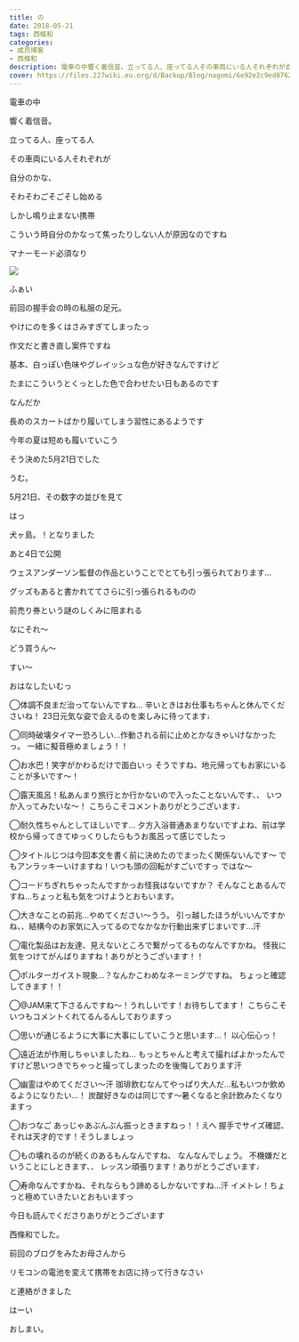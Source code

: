 ```yaml
---
title: の
date: 2018-05-21
tags: 西條和
categories: 
- 成员博客
- 西條和
description: 電車の中響く着信音。立ってる人、座ってる人その車両にいる人それぞれが自分のかな、...
cover: https://files.227wiki.eu.org/d/Backup/Blog/nagomi/6e92e2c9ed876277b43e607ed4977.jpg 
---
```













電車の中












響く着信音。
















立ってる人、座ってる人





その車両にいる人それぞれが








自分のかな、









そわそわごそごそし始める












しかし鳴り止まない携帯












こういう時自分のかなって焦ったりしない人が原因なのですね













マナーモード必須なり








![](https://files.227wiki.eu.org/d/Backup/Blog/nagomi/6e92e2c9ed876277b43e607ed4977.jpg)



ふぁい










前回の握手会の時の私服の足元。










やけにのを多くはさみすぎてしまったっ











作文だと書き直し案件ですね












基本、白っぽい色味やグレイッシュな色が好きなんですけど










たまにこういうとくっとした色で合わせたい日もあるのです












なんだか






長めのスカートばかり履いてしまう習性にあるようです











今年の夏は短めも履いていこう









そう決めた5月21日でした





うむ。











5月21日、その数字の並びを見て









はっ


犬ヶ島。！となりました








あと4日で公開








ウェスアンダーソン監督の作品ということでとても引っ張られております…









グッズもあると書かれててさらに引っ張られるものの

















前売り券という謎のしくみに阻まれる









なにそれ〜



どう買うん〜








すい〜













おはなしたいむっ





◯体調不良まだ治ってないんですね…
辛いときはお仕事もちゃんと休んでくださいね！
23日元気な姿で会えるのを楽しみに待ってます♩






◯同時破壊タイマー恐ろしい…作動される前に止めとかなきゃいけなかったっ。
一緒に擬音極めましょう！！




◯お水巴！笑字がかわるだけで面白いっ
そうですね、地元帰ってもお家にいることが多いです〜！




◯露天風呂！私あんまり旅行とか行かないので入ったことないんです、、
いつか入ってみたいな〜！
こちらこそコメントありがとうございます♩






◯耐久性ちゃんとしてほしいです…
夕方入浴普通あまりないですよね、前は学校から帰ってきてゆっくりしたらもうお風呂って感じでしたっ





◯タイトルじつは今回本文を書く前に決めたのでまったく関係ないんです〜
でもアンラッキーいけますね！いつも頭の回転がすごいですっ
ではな〜






◯コードちぎれちゃったんですかっお怪我はないですか？
そんなことあるんですね…ちょっと私も気をつけようとおもいます。






◯大きなことの前兆…やめてください〜うう。
引っ越したほうがいいんですかね、、結構今のお家気に入ってるのでなかなか行動出来ずじまいです…汗





◯電化製品はお友達、見えないところで繋がってるものなんですかね。
怪我に気をつけてがんばりますね！ありがとうございます！！






◯ポルターガイスト現象…？なんかこわめなネーミングですね。
ちょっと確認してきます！！





◯@JAM来て下さるんですね〜！うれしいです！お待ちしてます！
こちらこそいつもコメントくれてるんるんしておりますっ





◯思いが通じるように大事に大事にしていこうと思います…！
以心伝心っ！






◯遠近法が作用しちゃいましたね…
もっとちゃんと考えて撮ればよかったんですけど思いつきでちゃっと撮ってしまったのを後悔しております汗







◯幽霊はやめてください〜汗
珈琲飲むなんてやっぱり大人だ…私もいつか飲めるようになりたい…！
炭酸好きなのは同じです〜暑くなると余計飲みたくなりますっ





◯おつなご
あっじゃあぶんぶん振っときますねっ！！えへ
握手でサイズ確認、それは天才的です！そうしましょっ





◯もの壊れるのが続くのあるもんなんですね、
なんなんでしょう。
不機嫌だということにしときます、、
レッスン頑張ります！ありがとうございます♩







◯寿命なんですかね、それならもう諦めるしかないですね…汗
イメトレ！ちょっと極めていきたいとおもいますっ





今日も読んでくださりありがとうございます









西條和でした。









前回のブログをみたお母さんから








リモコンの電池を変えて携帯をお店に持って行きなさい








と連絡がきました








はーい









おしまい。


